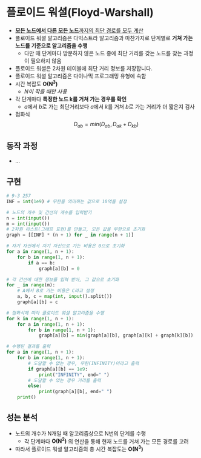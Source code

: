 # 플로이드 워셜(Floyd-Warshall)
* **<u>모든 노드에서 다른 모든 노드</u>**<u>까지의 최단 경로를 모두 계산</u>
* 플로이드 워셜 알고리즘은 다익스트라 알고리즘과 마찬가지로 단계별로 **거쳐 가는 노드를 기준으로 알고리즘을 수행**
  * 다만 매 단계마다 방문하지 않은 노드 중에 최단 거리를 갖는 노드를 찾는 과정이 필요하지 않음
* 플로이드 워셜은 2차원 테이블에 최단 거리 정보를 저장합니다.
* 플로이드 워셜 알고리즘은 다이나믹 프로그래밍 유형에 속함
* 시간 복잡도 **O(N<sup>3</sup>)**
  * *N이 작을 때만 사용*
* 각 단계마다 **특정한 노드 k를 거쳐 가는 경우를 확인**
  * $a$에서 $b$로 가는 최단거리보다 $a$에서 $k$를 거쳐 $b$로 가는 거리가 더 짧은지 검사
* 점화식
$$D_{ab}=min(D_{ab}, D_{ak}+D_{kb})$$
## 동작 과정
* ...
## 구현
```py
# 9-3 257
INF = int(1e9) # 무한을 의미하는 값으로 10억을 설정

# 노드의 개수 및 간선의 개수를 입력받기
n = int(input())
m = int(input())
# 2차원 리스트(그래프 표현)를 만들고, 모든 값을 무한으로 초기화
graph = [[INF] * (n + 1) for _ in range(n + 1)]

# 자기 자신에서 자기 자신으로 가는 비용은 0으로 초기화
for a in range(1, n + 1):
    for b in range(1, n + 1):
        if a == b:
            graph[a][b] = 0

# 각 간선에 대한 정보를 입력 받아, 그 값으로 초기화
for _ in range(m):
    # A에서 B로 가는 비용은 C라고 설정
    a, b, c = map(int, input().split())
    graph[a][b] = c

# 점화식에 따라 플로이드 워셜 알고리즘을 수행
for k in range(1, n + 1):
    for a in range(1, n + 1):
        for b in range(1, n + 1):
            graph[a][b] = min(graph[a][b], graph[a][k] + graph[k][b])

# 수행된 결과를 출력
for a in range(1, n + 1):
    for b in range(1, n + 1):
        # 도달할 수 없는 경우, 무한(INFINITY)이라고 출력
        if graph[a][b] == 1e9:
            print("INFINITY", end=" ")
        # 도달할 수 있는 경우 거리를 출력
        else:
            print(graph[a][b], end=" ")
    print()
```
## 성는 분석
* 노드의 개수가 N개일 때 알고리즘상으로 N번의 단계를 수행
  * 각 단계마다 **O(N<sup>2</sup>)** 의 연산을 통해 현재 노드를 거쳐 가는 모든 경로를 고려
* 따라서 플로이드 워셜 알고리즘의 총 시간 복잡도는 **O(N<sup>3</sup>)**